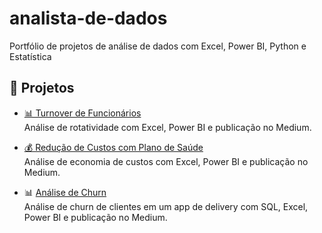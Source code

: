 # analista-de-dados
Portfólio de projetos de análise de dados com Excel, Power BI, Python e Estatística
## 📁 Projetos

- [📊 Turnover de Funcionários](./turnover)  
  Análise de rotatividade com Excel, Power BI e publicação no Medium.

- [💰 Redução de Custos com Plano de Saúde](reducao-custos-saude/)  
  Análise de economia de custos com Excel, Power BI e publicação no Medium.

- 📊 [Análise de Churn](https://github.com/AndreBonizol/analista-de-dados/tree/main/churn)  
  Análise de churn de clientes em um app de delivery com SQL, Excel, Power BI e publicação no Medium.
